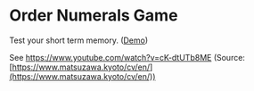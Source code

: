 # Order Numerals Game

Test your short term memory. ([Demo](https://oelna.github.io/order-numerals-game/))

See https://www.youtube.com/watch?v=cK-dtUTb8ME (Source: [https://www.matsuzawa.kyoto/cv/en/](https://www.matsuzawa.kyoto/cv/en/))
